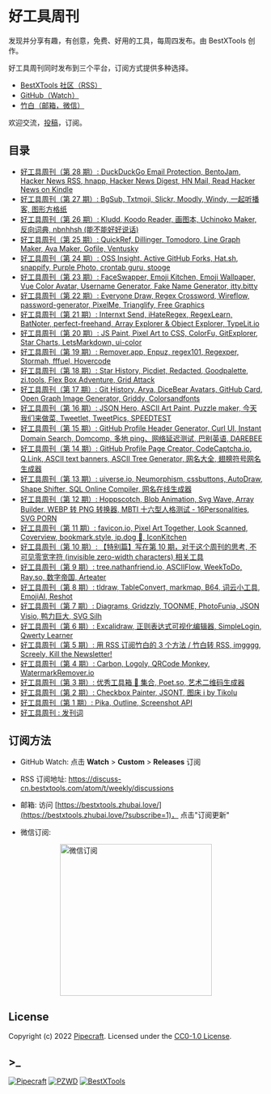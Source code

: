 # 好工具周刊

发现并分享有趣，有创意，免费、好用的工具，每周四发布。由 BestXTools 创作。

好工具周刊同时发布到三个平台，订阅方式提供多种选择。

- [BestXTools 社区（RSS）](https://discuss-cn.bestxtools.com/t/weekly)
- [GitHub（Watch）](https://github.com/bestxtools/weekly-cn)
- [竹白（邮箱，微信）](https://bestxtools.zhubai.love/)

欢迎交流，[投稿](https://discuss-cn.bestxtools.com/d/8)，订阅。

## 目录

- [好工具周刊（第 28 期）: DuckDuckGo Email Protection, BentoJam, Hacker News RSS, hnapp, Hacker News Digest, HN Mail, Read Hacker News on Kindle](https://github.com/bestxtools/weekly-cn/blob/main/docs/issue-28.md)
- [好工具周刊（第 27 期）: BgSub, Txtmoji, Slickr, Moodly, Windy, 一起听播客, 图形方格纸](https://github.com/bestxtools/weekly-cn/blob/main/docs/issue-27.md)
- [好工具周刊（第 26 期）: Kludd, Koodo Reader, 画图本, Uchinoko Maker, 反向词典, nbnhhsh (能不能好好说话)](https://github.com/bestxtools/weekly-cn/blob/main/docs/issue-26.md)
- [好工具周刊（第 25 期）: QuickRef, Dillinger, Tomodoro, Line Graph Maker, Ava Maker, Gofile, Ventusky](https://github.com/bestxtools/weekly-cn/blob/main/docs/issue-25.md)
- [好工具周刊（第 24 期）: OSS Insight, Active GitHub Forks, Hat.sh, snappify, Purple Photo, crontab guru, stooge](https://github.com/bestxtools/weekly-cn/blob/main/docs/issue-24.md)
- [好工具周刊（第 23 期）: FaceSwapper, Emoji Kitchen, Emoji Wallpaper, Vue Color Avatar, Username Generator, Fake Name Generator, itty.bitty](https://github.com/bestxtools/weekly-cn/blob/main/docs/issue-23.md)
- [好工具周刊（第 22 期）: Everyone Draw, Regex Cross­word, Wireflow, password-generator, PixelMe, Trianglify, Free Graphics](https://github.com/bestxtools/weekly-cn/blob/main/docs/issue-22.md)
- [好工具周刊（第 21 期）: Internxt Send, iHateRegex, RegexLearn, BatNoter, perfect-freehand, Array Explorer & Object Explorer, TypeLit.io](https://github.com/bestxtools/weekly-cn/blob/main/docs/issue-21.md)
- [好工具周刊（第 20 期）: JS Paint, Pixel Art to CSS, ColorFu, GitExplorer, Star Charts, LetsMarkdown, ui-color](https://github.com/bestxtools/weekly-cn/blob/main/docs/issue-20.md)
- [好工具周刊（第 19 期）: Remover.app, Enpuz, regex101, Regexper, Stormah, fffuel, Hovercode](https://github.com/bestxtools/weekly-cn/blob/main/docs/issue-19.md)
- [好工具周刊（第 18 期）: Star History, Picdiet, Redacted, Goodpalette, zi.tools, Flex Box Adventure, Grid Attack](https://github.com/bestxtools/weekly-cn/blob/main/docs/issue-18.md)
- [好工具周刊（第 17 期）: Git History, Arya, DiceBear Avatars, GitHub Card, Open Graph Image Generator, Griddy, Colorsandfonts](https://github.com/bestxtools/weekly-cn/blob/main/docs/issue-17.md)
- [好工具周刊（第 16 期）: JSON Hero, ASCII Art Paint, Puzzle maker, 今天我们来做菜, Tweetlet, TweetPics, SPEEDTEST](https://github.com/bestxtools/weekly-cn/blob/main/docs/issue-16.md)
- [好工具周刊（第 15 期）: GitHub Profile Header Generator, Curl UI, Instant Domain Search, Domcomp, 多地 ping、网络延迟测试, 巴别英语, DAREBEE](https://github.com/bestxtools/weekly-cn/blob/main/docs/issue-15.md)
- [好工具周刊（第 14 期）: GitHub Profile Page Creator, CodeCaptcha.io, Q.Link, ASCII text banners, ASCII Tree Generator, 网名大全, 翅膀符号网名生成器](https://github.com/bestxtools/weekly-cn/blob/main/docs/issue-14.md)
- [好工具周刊（第 13 期）: uiverse.io, Neumorphism, cssbuttons, AutoDraw, Shape Shifter, SQL Online Compiler, 网名在线生成器](https://github.com/bestxtools/weekly-cn/blob/main/docs/issue-13.md)
- [好工具周刊（第 12 期）: Hoppscotch, Blob Animation, Svg Wave, Array Builder, WEBP 转 PNG 转换器, MBTI 十六型人格测试 - 16Personalities, SVG PORN](https://github.com/bestxtools/weekly-cn/blob/main/docs/issue-12.md)
- [好工具周刊（第 11 期）: favicon.io, Pixel Art Together, Look Scanned, Coverview, bookmark.style, ip.dog 🐶, IconKitchen](https://github.com/bestxtools/weekly-cn/blob/main/docs/issue-11.md)
- [好工具周刊（第 10 期）: 【特别篇】写在第 10 期，对于这个周刊的思考, 不可见零宽字符 (invisible zero-width characters) 相关工具](https://github.com/bestxtools/weekly-cn/blob/main/docs/issue-10.md)
- [好工具周刊（第 9 期）: tree.nathanfriend.io, ASCIIFlow, WeekToDo, Ray.so, 数字帝国, Arteater](https://github.com/bestxtools/weekly-cn/blob/main/docs/issue-9.md)
- [好工具周刊（第 8 期）: tldraw, TableConvert, markmap, B64, 词云小工具, EmojiAI, Reshot](https://github.com/bestxtools/weekly-cn/blob/main/docs/issue-8.md)
- [好工具周刊（第 7 期）: Diagrams, Gridzzly, TOONME, PhotoFunia, JSON Visio, 鸭力巨大, SVG Silh](https://github.com/bestxtools/weekly-cn/blob/main/docs/issue-7.md)
- [好工具周刊（第 6 期）: Excalidraw, 正则表达式可视化编辑器, SimpleLogin, Qwerty Learner](https://github.com/bestxtools/weekly-cn/blob/main/docs/issue-6.md)
- [好工具周刊（第 5 期）: 用 RSS 订阅竹白的 3 个方法 / 竹白转 RSS, imgggg, Screely, Kill the Newsletter!](https://github.com/bestxtools/weekly-cn/blob/main/docs/issue-5.md)
- [好工具周刊（第 4 期）: Carbon, Logoly, QRCode Monkey, WatermarkRemover.io](https://github.com/bestxtools/weekly-cn/blob/main/docs/issue-4.md)
- [好工具周刊（第 3 期）: 优秀工具箱 🧰 集合, Poet.so, 艺术二维码生成器](https://github.com/bestxtools/weekly-cn/blob/main/docs/issue-3.md)
- [好工具周刊（第 2 期）: Checkbox Painter, JSONT, 图床 i by Tikolu](https://github.com/bestxtools/weekly-cn/blob/main/docs/issue-2.md)
- [好工具周刊（第 1 期）: Pika, Outline, Screenshot API](https://github.com/bestxtools/weekly-cn/blob/main/docs/issue-1.md)
- [好工具周刊 : 发刊词](https://github.com/bestxtools/weekly-cn/blob/main/docs/issue-0.md)

## 订阅方法

- GitHub Watch: 点击 **Watch** > **Custom** > **Releases** 订阅

- RSS 订阅地址: <https://discuss-cn.bestxtools.com/atom/t/weekly/discussions>

- 邮箱: 访问 [https://bestxtools.zhubai.love/](https://bestxtools.zhubai.love/?subscribe=1)， 点击"订阅更新"

- 微信订阅:

<div style="display: flex;justify-content: center;"><a href="https://discuss-cn.bestxtools.com/d/5/2"><img width="300" src="https://cdn.jsdelivr.net/gh/bestxtools/weekly-cn@main/images/2022-03-02-16-19-29.png" alt="微信订阅"></a></div>

## License

Copyright (c) 2022 [Pipecraft](https://www.pipecraft.net). Licensed under the [CC0-1.0 License](https://github.com/bestxtools/weekly-cn/blob/main/LICENSE).

## >\_

[![Pipecraft](https://img.shields.io/badge/site-pipecraft-brightgreen)](https://www.pipecraft.net)
[![PZWD](https://img.shields.io/badge/site-pzwd-brightgreen)](https://pzwd.net)
[![BestXTools](https://img.shields.io/badge/site-bestxtools-brightgreen)](https://www.bestxtools.com)
